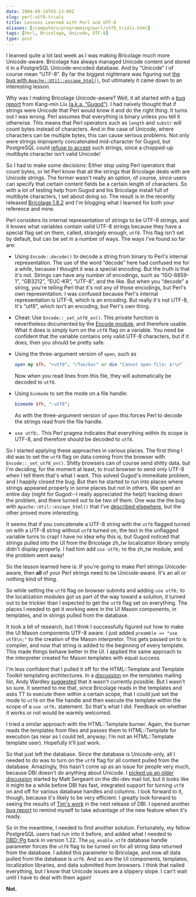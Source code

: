 ```yaml
--- 
date: 2004-09-14T03:13:00Z
slug: perl-utf8-trials
title: Lessons Learned with Perl and UTF-8
aliases: [/computers/programming/perl/utf8_trials.html]
tags: [Perl, Bricolage, Unicode, UTF-8]
type: post
---
```


I learned quite a lot last week as I was making Bricolage much more
Unicode-aware. Bricolage has always managed Unicode content and stored it in a
PostgreSQL Unicode-encoded database. And by “Unicode” I of course mean “UTF-8”.
By far the biggest nightmare was figuring out [the bug with
`Apache::Util::escape_html()`], but ultimately it came down to an interesting
lesson.

Why was I making Bricolage Unicode-aware? Well, it all started with a [bug
report] from Kang-min Liu [(a.k.a. “Gugod”)]. I had naïvely thought that if
strings were Unicode that Perl would know it and do the right thing. It turns
out I was wrong. Perl assumes that everything is binary unless you tell it
otherwise. This means that Perl operators such as `length` and `substr` will
count bytes instead of characters. And in the case of Unicode, where characters
can be multiple bytes, this can cause serious problems. Not only were strings
improperly concatenated mid-character for Gugod, but PostgreSQL could [refuse to
accept] such strings, since a chopped-up multibyte character isn't valid
Unicode!

So I had to make some decisions: Either stop using Perl operators that count
bytes, or let Perl know that all the strings that Bricolage deals with are
Unicode strings. The former wasn't really an option, of course, since users can
specify that certain content fields be a certain length of characters. So with a
lot of testing help from Gugod and his Bricolage install full of multibyte
characters, I set about doing so. The result is in the recently released
[Bricolage 1.8.2] and I'm blogging what I learned for both your reference and
mine.

Perl considers its internal representation of strings to be UTF-8 strings, and
it knows what variables contain valid UTF-8 strings because they have a special
flag set on them, called, strangely enough, `utf8`. This flag isn't set by
default, but can be set in a number of ways. The ways I've found so far are:

-   Using `Encode::decode()` to decode a string from binary to Perl's internal
    representation. The use of the word “decode” here had confused me for a
    while, because I thought it was a special encoding. But the truth is that
    it's not. Strings can have any number of encodings, such as “ISO-8859-1”,
    “GB3212”, “EUC-KR”, “UTF-8”, and the like. But when you “decode” a string,
    you're telling Perl that it's not any of those encodings, but Perl's own
    representation. I was confused because Perl's internal representation is
    UTF-8, which is an encoding. But really it's not UTF-8, It's “utf8”, which
    isn't an encoding, but Perl's own thing.

-   Cheat: Use `Encode::_set_utf8_on()`. This private function is nevertheless
    documented by the [Encode module], and therefore usable. What it does is
    simply turn on the `utf8` flag on a variable. You need be confident that the
    variable contains only valid UTF-8 characters, but if it does, then you
    should be pretty safe.

-   Using the three-argument version of `open`, such as

    ``` perl
    open my $fh, "<utf8", "/foo/bar" or die "Cannot open file: $!\n"
    ```

    Now when you read lines from this file, they will automatically be decoded
    to `utf8`.

-   Using `binmode` to set the mode on a file handle:

    ``` perl
    binmode $fh, ":utf8";
    ```

    As with the three-argument version of `open` this forces Perl to decode the
    strings read from the file handle.

-   `use utf8;`. This Perl pragma indicates that everything within its scope is
    UTF-8, and therefore should be decoded to `utf8`.

So I started applying these approaches in various places. The first thing I did
was to set the `utf8` flag on data coming from the browser with
`Encode::_set_utf8_on()`. Shitty browsers can of course send shitty data, but
I'm deciding, for the moment at least, to trust browser to send only UTF-8 when
I tell them that's what I want. This solved Gugod's immediate problem, and I
happily closed the bug. But then he started to run into places where strings
appeared properly in some places but not in others. We spent an entire day
(night for Gugod--I really appreciated the help!) tracking down the problem, and
there turned out to be two of them. One was the the bug with
`Apache::Util::escape_html()` that I've [described elsewhere][the bug with
`Apache::Util::escape_html()`], but the other proved more interesting.

It seems that if you concatenate a UTF-8 string with the `utf8` flagged turned
on with a UTF-8 string without `utf8` turned on, the text in the unflagged
variable turns to crap! I have no idea why this is, but Gugod noticed that
strings pulled into the UI from the Bricolage zh\_tw localization library simply
didn't display properly. I had him add `use utf8;` to the zh\_tw module, and the
problem went away!

So the lesson learned here is: If you're going to make Perl strings
Unicode-aware, then **all** of your Perl strings need to be Unicode-aware. It's
an all or nothing kind of thing.

So while setting the `utf8` flag on browser submits and adding `use utf8;` to
the localization modules got us part of the way toward a solution, it turned out
to be trickier than I expected to get the `utf8` flag set on everything. The
places I needed to get it working were in the UI Mason components, in templates,
and in strings pulled from the database.

It took a bit of research, but I think I successfully figured out how to make
the UI Mason components UTF-8 aware. I just added `preamble => "use utf8\n;"` to
the creation of the Mason interpretor. This gets passed on to is compiler, and
now that string is added to the beginning of every template. This made things
behave better in the UI. I applied the same approach to the interpreter created
for Mason templates with equal success.

I'm less confident that I pulled it off for the HTML::Template and Template
Toolkit templating architectures. In a [discussion] on the templates mailing
list, Andy Wardley [suggested] that it wasn't currently possible. But I wasn't
so sure. It seemed to me that, since Bricolage reads in the templates and asks
TT to execute them within a certain scope, that I could just set the mode to
`utf8` on the file handle and then execute the template within the scope of a
`use utf8;` statement. So that's what I did. Feedback on whether it works or not
would be warmly welcomed.

I tried a similar approach with the HTML::Template burner. Again, the burner
reads the templates from files and passes them to HTML::Template for execution
(as near as I could tell, anyway; I'm not an HTML::Template template user).
Hopefully it'll just work.

So that just left the database. Since the database is Unicode-only, all I needed
to do was to turn on the `utf8` flag for all content pulled from the database.
Amazingly, this hasn't come up as an issue for people very much, because DBI
doesn't do anything about Unicode. I [picked up an older discussion] started by
Matt Sergeant on the dbi-dev mail list, but it looks like it might be a while
before DBI has fast, integrated support for turning `utf8` on and off for
various database handles and columns. I look forward to it, though, because it's
likely to be very efficient. I greatly look forward to seeing the results of
[Tim's work] in the next release of DBI. I opened another [bug report][1] to
remind myself to take advantage of the new feature when it's ready.

So in the meantime, I needed to find another solution. Fortunately, my fellow
PostgreSQL users had run into it before, and added what I needed to [DBD::Pg]
back in version 1.22. The `pg_enable_utf8` database handle parameter forces the
`utf8` flag to be turned on for all string data returned from the database. I
added this parameter to Bricolage, and now all data pulled from the database is
`utf8`. And so are the UI components, templates, localization libraries, and
data submitted from browsers. I think that nailed everything, but I know that
Unicode issues are a slippery slope. I can't wait until I have to deal with them
again!

**Not.**

  [the bug with `Apache::Util::escape_html()`]: /computers/programming/perl/mod_perl/escape_html_utf8.html
    "Apache::Util::escape_html() Doesn't Like Perl UTF-8 Strings"
  [bug report]: http://bugs.bricolage.cc/show_bug.cgi?id=648
    "substr() either crap utf8 string or mis-count the length in bytes."
  [(a.k.a. “Gugod”)]: http://gugod.org/blog/ "Gugod's blog: The Mind Of Random"
  [refuse to accept]: http://bugs.bricolage.cc/show_bug.cgi?id=709#c14
    "Two bugs in one!"
  [Bricolage 1.8.2]: /bricolage/announce/1.8.2.html "Bricolage 1.8.2 Released"
  [Encode module]: http://search.cpan.org/dist/Encode/ "Encode on CPAN"
  [discussion]: http://www.template-toolkit.org/pipermail/templates/2004-September/006583.html
    "Add utf8 to All Templates?"
  [suggested]: http://www.template-toolkit.org/pipermail/templates/2004-September/006584.html
    "Andy Wardley Replies"
  [picked up an older discussion]: http://www.mail-archive.com/dbi-dev@perl.org/msg03451.html
    "UTF-8 flags (again)"
  [Tim's work]: http://www.mail-archive.com/dbi-dev@perl.org/msg03452.html
    "Tim Bunce Responds"
  [1]: http://bugs.bricolage.cc/show_bug.cgi?id=802
    "Set SvUTF8_on on Data Fetched from Database"
  [DBD::Pg]: http://search.cpan.org/dist/DBD-Pg/ "DBD::Pg on CPAN"
